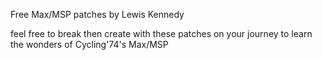Free Max/MSP patches by Lewis Kennedy 



feel free to break then create with these patches on your journey to learn the wonders of Cycling'74's Max/MSP

